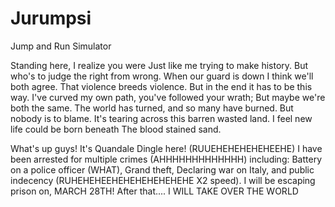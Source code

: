 # Jurumpsi

Jump and Run Simulator 

Standing here, I realize you were
Just like me trying to make history.
But who's to judge the right from wrong.
When our guard is down I think we'll both agree.
That violence breeds violence.
But in the end it has to be this way.
I've curved my own path, you've followed your wrath;
But maybe we're both the same.
The world has turned, and so many have burned.
But nobody is to blame.
It's tearing across this barren wasted land.
I feel new life could be born beneath
The blood stained sand.


What's up guys! It's Quandale Dingle here! (RUUEHEHEHEHEHEEHE) I have been arrested for multiple crimes (AHHHHHHHHHHHHH) including: Battery on a police officer (WHAT), Grand theft, Declaring war on Italy, and public indecency (RUHEHEHEEHEHEHEHEHEHEHE X2 speed). I will be escaping prison on, MARCH 28TH! After that.... I WILL TAKE OVER THE WORLD
